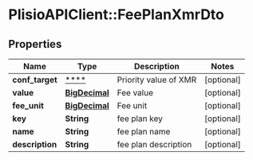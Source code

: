 # PlisioAPIClient::FeePlanXmrDto

## Properties
Name | Type | Description | Notes
------------ | ------------- | ------------- | -------------
**conf_target** | [****](.md) | Priority value of XMR | [optional] 
**value** | [**BigDecimal**](BigDecimal.md) | Fee value | [optional] 
**fee_unit** | [**BigDecimal**](BigDecimal.md) | Fee unit | [optional] 
**key** | **String** | fee plan key | [optional] 
**name** | **String** | fee plan name | [optional] 
**description** | **String** | fee plan description | [optional] 

